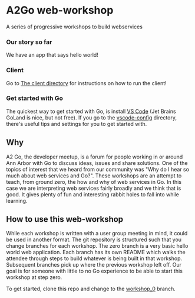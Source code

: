 # A2Go web-workshop
A series of progressive workshops to build webservices

### Our story so far

We have an app that says hello world!

### Client

Go to <a href="./client">The client directory</a> for instructions on how to run the client!

### Get started with Go

The quickest way to get started with Go, is install [VS Code](https://github.com/microsoft/vscode) (Jet Brains GoLand is nice, but not free). If you go to the [vscode-config](./vscode-config) directory, there's useful tips and settings for you to get started with.

## Why

A2 Go, the developer meetup, is a forum for people working in or around Ann Arbor with Go to discuss ideas, issues and share solutions. One of the topics of interest that we heard from our community was "Why do I hear so much about web services and Go?". These workshops are an attempt to teach, from ground zero, the how and why of web services in Go. In this case we are interpreting web services fairly broadly and we think that is good. It gives plenty of fun and interesting rabbit holes to fall into while learning.

## How to use this web-workshop

While each workshop is written with a user group meeting in mind, it could be used in another format. The git repository is structured such that you change branches for each workshop. The zero branch is a very basic hello world web application. Each branch has its own README which walks the attendee through steps to build whatever is being built in that workshop. Subsequent branches pick up where the previous workshop left off. Our goal is for someone with little to no Go experience to be able to start this workshop at step zero.

To get started, clone this repo and change to the [workshop_0](https://github.com/a2go/web-workshop/tree/workshop_0) branch.
